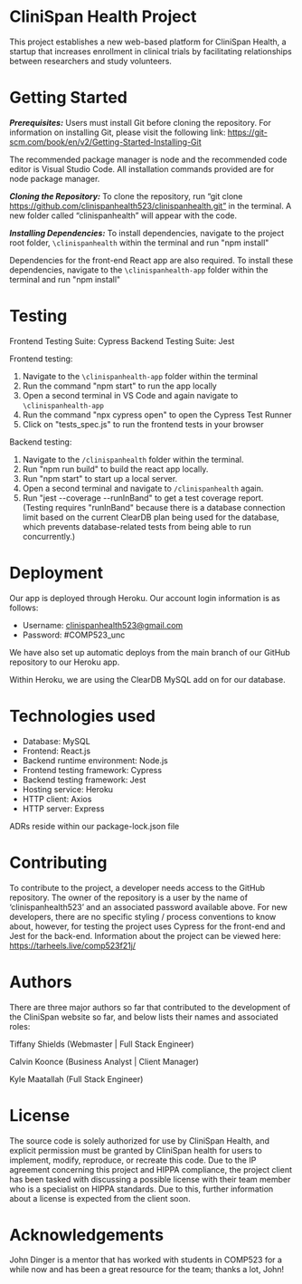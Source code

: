 # CliniSpan Health Project

This project establishes a new web-based platform for CliniSpan Health, a startup that increases enrollment in clinical trials by facilitating relationships between researchers and study volunteers.

# Getting Started

***Prerequisites:***
Users must install Git before cloning the repository.  For information on installing Git, please visit the following link: https://git-scm.com/book/en/v2/Getting-Started-Installing-Git 

The recommended package manager is node and the recommended code editor is Visual Studio Code.  All installation commands provided are for node package manager.

***Cloning the Repository:***
To clone the repository, run “git clone https://github.com/clinispanhealth523/clinispanhealth.git” in the terminal.  A new folder called “clinispanhealth” will appear with the code.  

***Installing Dependencies:***
To install dependencies, navigate to the project root folder, `\clinispanhealth` within the terminal and run "npm install"

Dependencies for the front-end React app are also required.  To install these dependencies, navigate to the `\clinispanhealth-app` folder within the terminal and run "npm install"


# Testing

Frontend Testing Suite: Cypress
Backend Testing Suite: Jest

Frontend testing: 
1. Navigate to the `\clinispanhealth-app` folder within the terminal
2. Run the command "npm start" to run the app locally
3. Open a second terminal in VS Code and again navigate to `\clinispanhealth-app`
4. Run the command "npx cypress open" to open the Cypress Test Runner
5. Click on "tests_spec.js" to run the frontend tests in your browser

Backend testing:
1. Navigate to the `/clinispanhealth` folder within the terminal.
2. Run "npm run build" to build the react app locally.
3. Run "npm start" to start up a local server.
4. Open a second terminal and navigate to `/clinispanhealth` again.
5. Run "jest --coverage --runInBand" to get a test coverage report.  
(Testing requires "runInBand" because there is a database connection limit based on the current ClearDB plan being used for the database, which prevents database-related tests from being able to run concurrently.)

# Deployment

Our app is deployed through Heroku. Our account login information is as follows:

* Username: clinispanhealth523@gmail.com
* Password: #COMP523_unc

We have also set up automatic deploys from the main branch of our GitHub repository to our Heroku app.

Within Heroku, we are using the ClearDB MySQL add on for our database.

# Technologies used

* Database: MySQL
* Frontend: React.js
* Backend runtime environment: Node.js
* Frontend testing framework: Cypress
* Backend testing framework: Jest
* Hosting service: Heroku
* HTTP client: Axios
* HTTP server: Express

ADRs reside within our package-lock.json file


# Contributing
To contribute to the project, a developer needs access to the GitHub repository. The owner of the repository is a user by the name of ‘clinispanhealth523’ and an associated password available above. For new developers, there are no specific styling / process conventions to know about, however, for testing the project uses Cypress for the front-end and Jest for the back-end.
Information about the project can be viewed here: https://tarheels.live/comp523f21j/ 

# Authors
There are three major authors so far that contributed to the development of the CliniSpan website so far, and below lists their names and associated roles:

Tiffany Shields (Webmaster | Full Stack Engineer)

Calvin Koonce (Business Analyst | Client Manager)

Kyle Maatallah (Full Stack Engineer)

# License
The source code is solely authorized for use by CliniSpan Health, and explicit permission must be granted by CliniSpan health for users to implement, modify, reproduce, or recreate this code. Due to the IP agreement concerning this project and HIPPA compliance, the project client has been tasked with discussing a possible license with their team member who is a specialist on HIPPA standards. Due to this, further information about a license is expected from the client soon.


# Acknowledgements
John Dinger is a mentor that has worked with students in COMP523 for a while now and has been a great resource for the team; thanks a lot, John!

